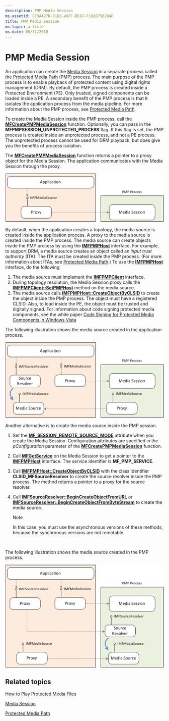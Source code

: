 ```yaml
---
description: PMP Media Session
ms.assetid: CF3A427D-31D2-45FF-BE87-F192B758204E
title: PMP Media Session
ms.topic: article
ms.date: 05/31/2018
---
```


# PMP Media Session

An application can create the [Media Session](media-session.md) in a separate process called the [Protected Media Path](protected-media-path.md) (PMP) process. The main purpose of the PMP process is to enable playback of protected content using digital rights management (DRM). By default, the PMP process is created inside a Protected Environment (PE). Only trusted, signed components can be loaded inside a PE. A secondary benefit of the PMP process is that it isolates the application process from the media pipeline. For more information about the PMP process, see [Protected Media Path](protected-media-path.md).

To create the Media Session inside the PMP process, call the [**MFCreatePMPMediaSession**](/windows/desktop/api/mfidl/nf-mfidl-mfcreatepmpmediasession) function. Optionally, you can pass in the **MFPMPSESSION\_UNPROTECTED\_PROCESS** flag. If this flag is set, the PMP process is created inside an unprotected process, and not a PE process. The unprotected process cannot be used for DRM playback, but does give you the benefits of process isolation.

The [**MFCreatePMPMediaSession**](/windows/desktop/api/mfidl/nf-mfidl-mfcreatepmpmediasession) function returns a pointer to a proxy object for the Media Session. The application communicates with the Media Session through the proxy.

![an illustration of the media session inside the pmp process](images/pmp01.png)

By default, when the application creates a topology, the media source is created inside the application process. A proxy to the media source is created inside the PMP process. The media source can create objects inside the PMP process by using the [**IMFPMPHost**](/windows/desktop/api/mfidl/nf-mfidl-imfpmphost-createobjectbyclsid) interface. For example, to support DRM, a media source creates an object called an *input trust authority* (ITA). The ITA must be created inside the PMP process. (For more information about ITAs, see [Protected Media Path](protected-media-path.md).) To use the [**IMFPMPHost**](/windows/desktop/api/mfidl/nn-mfidl-imfpmphost) interface, do the following:

1.  The media source must implement the [**IMFPMPClient**](/windows/desktop/api/mfidl/nn-mfidl-imfpmpclient) interface.
2.  During topology resolution, the Media Session proxy calls the [**IMFPMPClient::SetPMPHost**](/windows/desktop/api/mfidl/nf-mfidl-imfpmpclient-setpmphost) method on the media source.
3.  The media source calls [**IMFPMPHost::CreateObjectByCLSID**](/windows/desktop/api/mfidl/nf-mfidl-imfpmphost-createobjectbyclsid) to create the object inside the PMP process. The object must have a registered CLSID. Also, to load inside the PE, the object must be trusted and digitally signed. For information about code signing protected media components, see the white paper [Code Signing for Protected Media Components in Windows Vista](/windows-hardware/test/hlk/)

The following illustration shows the media source created in the application process.

![an illustration of a media source in the application process.](images/pmp02.png)

Another alternative is to create the media source inside the PMP session.

1.  Set the [**MF\_SESSION\_REMOTE\_SOURCE\_MODE**](mf-session-remote-source-mode-attribute.md) attribute when you create the Media Session. Configuration attributes are specified in the *pConfiguration* parameter of the [**MFCreatePMPMediaSession**](/windows/desktop/api/mfidl/nf-mfidl-mfcreatepmpmediasession) function.
2.  Call [**MFGetService**](/windows/desktop/api/mfidl/nf-mfidl-mfgetservice) on the Media Session to get a pointer to the [**IMFPMPHost**](/windows/desktop/api/mfidl/nn-mfidl-imfpmphost) interface. The service identifier is **MF\_PMP\_SERVICE**.
3.  Call [**IMFPMPHost::CreateObjectByCLSID**](/windows/desktop/api/mfidl/nf-mfidl-imfpmphost-createobjectbyclsid) with the class identifier **CLSID\_MFSourceResolver** to create the source resolver inside the PMP process. The method returns a pointer to a proxy for the source resolver.
4.  Call [**IMFSourceResolver::BeginCreateObjectFromURL**](/windows/desktop/api/mfidl/nf-mfidl-imfsourceresolver-begincreateobjectfromurl) or [**IMFSourceResolver::BeginCreateObjectFromByteStream**](/windows/desktop/api/mfidl/nf-mfidl-imfsourceresolver-begincreateobjectfrombytestream) to create the media source.
    > [!Note]  
    > In this case, you must use the asynchronous versions of these methods, because the synchronous versions are not remotable.

     

The following illustration shows the media source created in the PMP process.

![an illustration of a media source in the pmp process.](images/pmp03.png)

## Related topics

<dl> <dt>

[How to Play Protected Media Files](how-to-play-protected-media-files.md)
</dt> <dt>

[Media Session](media-session.md)
</dt> <dt>

[Protected Media Path](protected-media-path.md)
</dt> </dl>

 

 
